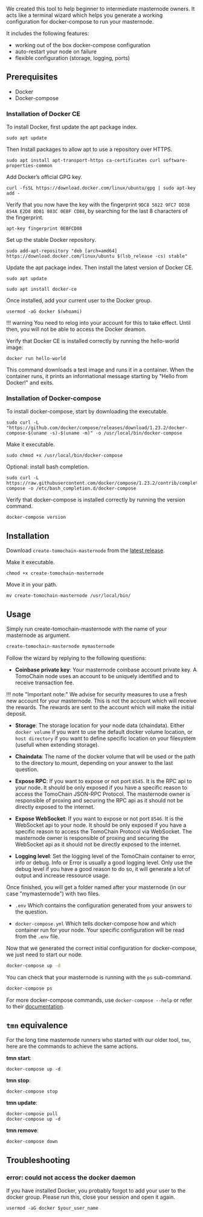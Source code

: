 We created this tool to help beginner to intermediate masternode owners.
It acts like a terminal wizard which helps you generate a working configuration for docker-compose to run your masternode.

It includes the following features:

- working out of the box docker-compose configuration
- auto-restart your node on failure
- flexible configuration (storage, logging, ports)

## Prerequisites

  - Docker
  - Docker-compose

### Installation of Docker CE

To install Docker, first update the apt package index.
```
sudo apt update
```

Then Install packages to allow apt to use a repository over HTTPS.
```
sudo apt install apt-transport-https ca-certificates curl software-properties-common
```

Add Docker’s official GPG key.
```
curl -fsSL https://download.docker.com/linux/ubuntu/gpg | sudo apt-key add -
```

Verify that you now have the key with the fingerprint `9DC8 5822 9FC7 DD38 854A E2D8 8D81 803C 0EBF CD88`, by searching for the last 8 characters of the fingerprint.
```
apt-key fingerprint 0EBFCD88
```

Set up the stable Docker repository.
```
sudo add-apt-repository "deb [arch=amd64] https://download.docker.com/linux/ubuntu $(lsb_release -cs) stable"
```

Update the apt package index. Then install the latest version of Docker CE.
```
sudo apt update

sudo apt install docker-ce
```

Once installed, add your current user to the Docker group.
```
usermod -aG docker $(whoami)
```
!!! warning
    You need to relog into your account for this to take effect.
    Until then, you will not be able to access the Docker deamon.

Verify that Docker CE is installed correctly by running the hello-world image:
```
docker run hello-world
```

This command downloads a test image and runs it in a container.
When the container runs, it prints an informational message starting by "Hello from Docker!" and exits.

### Installation of Docker-compose

To install docker-compose, start by downloading the executable.
```
sudo curl -L "https://github.com/docker/compose/releases/download/1.23.2/docker-compose-$(uname -s)-$(uname -m)" -o /usr/local/bin/docker-compose
```

Make it executable.
```
sudo chmod +x /usr/local/bin/docker-compose
```

Optional: install bash completion.
```
sudo curl -L https://raw.githubusercontent.com/docker/compose/1.23.2/contrib/completion/bash/docker-compose -o /etc/bash_completion.d/docker-compose
```

Verify that docker-compose is installed correctly by running the version command.
```
docker-compose version
```

## Installation

Download `create-tomochain-masternode` from the [latest release](https://github.com/tomochain/create-tomochain-masternode/releases/latest).

Make it executable.
```
chmod +x create-tomochain-masternode
```

Move it in your path.
```
mv create-tomochain-masternode /usr/local/bin/
```
## Usage

Simply run create-tomochain-masternode with the name of your masternode as argument.

```bash
create-tomochain-masternode mymasternode
```

Follow the wizard by replying to the following questions:

- **Coinbase private key**:
  Your masternode coinbase account private key.
  A TomoChain node uses an account to be uniquely identified and to receive transaction fee.

!!! note "Important note:"
    We advise for security measures to use a fresh new account for your masternode.
    This is not the account which will receive the rewards.
    The rewards are sent to the account which will make the initial deposit.

- **Storage**:
  The storage location for your node data (chaindata).
  Either `docker volume` if you want to use the default docker volume location, or `host directory` if you want to define specific location on your filesystem (usefull when extending storage).

- **Chaindata**:
  The name of the docker volume that will be used or the path to the directory to mount, depending on your answer to the last question.

- **Expose RPC**:
  If you want to expose or not port `8545`.
  It is the RPC api to your node.
  It should be only exposed if you have a specific reason to access the TomoChain JSON-RPC Protocol.
  The masternode owner is responsible of proxing and securing the RPC api as it should not be directly exposed to the internet.

- **Expose WebSocket**:
  If you want to expose or not port `8546`.
  It is the WebSocket api to your node.
  It should be only exposed if you have a specific reason to access the TomoChain Protocol via WebSocket.
  The masternode owner is responsible of proxing and securing the WebSocket api as it should not be directly exposed to the internet.

- **Logging level**:
  Set the logging level of the TomoChain container to error, info or debug.
  Info or Error is usually a good logging level.
  Only use the debug level if you have a good reason to do so, it will generate a lot of output and increase ressource usage.


Once finished, you will get a folder named after your masternode (in our case "mymasternode") with two files.

- `.env`
  Which contains the configuration generated from your answers to the question.

- `docker-compose.yml`
  Which tells docker-compose how and which container run for your node.
  Your specific configuration will be read from the `.env` file.

Now that we generated the correct initial configuration for docker-compose, we just need to start our node.

```bash
docker-compose up -d
```

You can check that your masternode is running with the `ps` sub-command.

```bash
docker-compose ps
```

For more docker-compose commands, use `docker-compose --help` or refer to their [documentation](https://docs.docker.com/compose/reference/overview/).

## `tmn` equivalence

For the long time masternode runners who started with our older tool, `tmn`, here are the commands to achieve the same actions.

**tmn start**:
```
docker-compose up -d
```

**tmn stop**:
```
docker-compose stop
```

**tmn update**:
```
docker-compose pull
docker-compose up -d
```

**tmn remove**:
```
docker-compose down
```

## Troubleshooting

### error: could not access the docker daemon

If you have installed Docker, you probably forgot to add your user to the docker group.
Please run this, close your session and open it again.

```
usermod -aG docker $your_user_name
```

